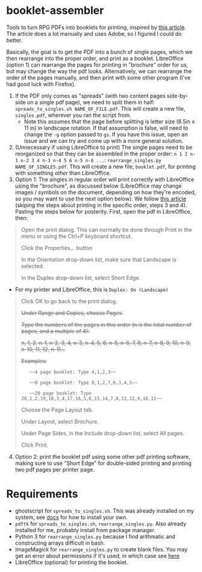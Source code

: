 # booklet-assembler

Tools to turn RPG PDFs into booklets for printing, inspired by [this
article](https://www.creativegamelife.com/printing-and-binding-rpg-zines). The
article does a lot manually and uses Adobe, so I figured I could do better.

Basically, the goal is to get the PDF into a bunch of single pages, which we
then rearrange into the proper order, and print as a booklet. LibreOffice
(option 1) can rearrange the pages for printing in "brochure" order for us, but
may change the way the pdf looks. Alternatively, we can rearrange the order of
the pages manually, and then print with some other program (I've had good luck
with Firefox).

1. If the PDF only comes as "spreads" (with two content pages side-by-side on a
   single pdf page), we need to split them in half: `spreads_to_singles.sh
   NAME_OF_FILE.pdf`. This will create a new file, `singles.pdf`, wherever you
   ran the script from.
   - Note this assumes that the page before splitting is letter size (8.5in x 11
     in) in landscape rotation. If that assumption is false, will need to change
     the `-g` option passed to `gs`. If you have this issue, open an issue and
     we can try and come up with a more general solution.
2. (Unnecessary if using LibreOffice to print) The single pages need to be
   reorganized so that they can be assembled in the proper order: `n 1 2 n-1 n-2
   3 4 n-3 n-4 5 6 n-5 n-6 ...`: `rearrange_singles.py NAME_OF_SINGLES.pdf`.
   This will create a new file, `booklet.pdf`, for printing with something
   *other* than LibreOffice.
3. Option 1: The singles in regular order will print correctly with LibreOffice
   using the "brochure", as discussed below (LibreOffice may change images /
   symbols on the document, depending on how they're encoded, so you may want to
   use the next option below). We follow [this
   article](https://help.ubuntu.com/stable/ubuntu-help/printing-booklet-duplex.html.en)
   (skiping the steps about printing in the specific order, steps 3 and 4).
   Pasting the steps below for posterity. First, open the pdf in LibreOffice,
   then:
   
>    Open the print dialog. This can normally be done through Print in the menu or using the Ctrl+P keyboard shortcut.
>
>    Click the Properties… button
>
>    In the Orientation drop-down list, make sure that Landscape is selected.
>
>    In the Duplex drop-down list, select Short Edge.

   - For my printer and LibreOffice, this is `Duplex: On (Landscape)`

>    Click OK to go back to the print dialog.
>
>    ~~Under Range and Copies, choose Pages.~~
>
>    ~~Type the numbers of the pages in this order (n is the total number of pages, and a multiple of 4):~~
>
>    ~~n, 1, 2, n-1, n-2, 3, 4, n-3, n-4, 5, 6, n-5, n-6, 7, 8, n-7, n-8, 9, 10, n-9, n-10, 11, 12, n-11...~~
>
>    ~~Examples:~~
>
>        ~~4 page booklet: Type 4,1,2,3~~
>
>        ~~8 page booklet: Type 8,1,2,7,6,3,4,5~~
>
>        ~~20 page booklet: Type 20,1,2,19,18,3,4,17,16,5,6,15,14,7,8,13,12,9,10,11~~
>
>    Choose the Page Layout tab.
>
>    Under Layout, select Brochure.
>
>    Under Page Sides, in the Include drop-down list, select All pages.
>
>    Click Print.

4. Option 2: print the booklet pdf using some other pdf printing software,
   making sure to use "Short Edge" for double-sided printing and printing two
   pdf pages per printer page.

# Requirements

- ghostscript for `spreads_to_singles.sh`. This was already installed on my
  system, see [docs](https://ghostscript.readthedocs.io/en/latest/Install.html)
  for how to install your own.
- `pdftk` for `spreads_to_singles.sh`, `rearrange_singles.py`. Also already
  installed for me, probably install from package manager.
- Python 3 for `rearrange_singles.py` because I find arithmatic and constructing
  arrays difficult in bash.
- ImageMagick for `rearrange_singles.py` to create blank files. You may get an
  error about permissions if it's used, in which case see
  [here](https://askubuntu.com/questions/1081895/trouble-with-batch-conversion-of-png-to-pdf-using-convert)
- LibreOffice (optional) for printing the booklet.
